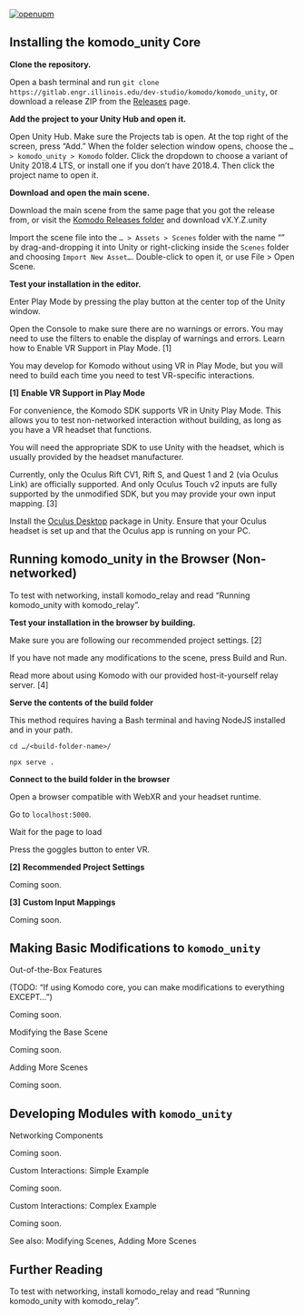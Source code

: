 [![openupm](https://img.shields.io/npm/v/com.graingeridealab.komodo?label=openupm&registry_uri=https://package.openupm.com)](https://openupm.com/packages/com.graingeridealab.komodo/)

## Installing the komodo_unity Core

**Clone the repository.** 

Open a bash terminal and run `git clone https://gitlab.engr.illinois.edu/dev-studio/komodo/komodo_unity`, or download a release ZIP from the [Releases](https://gitlab.engr.illinois.edu/dev-studio/komodo/komodo_unity/-/releases/) page. 

**Add the project to your Unity Hub and open it.**

Open Unity Hub. Make sure the Projects tab is open. At the top right of the screen, press “Add.” When the folder selection window opens, choose the  `… > komodo_unity > Komodo` folder. Click the dropdown to choose a variant of Unity 2018.4 LTS, or install one if you don’t have 2018.4. Then click the project name to open it. 

**Download and open the main scene.** 

Download the main scene from the same page that you got the release from, or visit the [Komodo Releases folder](https://uofi.box.com/s/gsrtdj8bfyxet3gssnefif8d30cpvpk6) and download vX.Y.Z.unity

Import the scene file into the `… > Assets > Scenes` folder with the name “<name>” by drag-and-dropping it into Unity or right-clicking inside the `Scenes` folder and choosing `Import New Asset…`. Double-click to open it, or use File > Open Scene.

**Test your installation in the editor.**

Enter Play Mode by pressing the play button at the center top of the Unity window. 

Open the Console to make sure there are no warnings or errors. You may need to use the filters to enable the display of warnings and errors. 
Learn how to Enable VR Support in Play Mode. [1] 

You may develop for Komodo without using VR in Play Mode, but you will need to build each time you need to test VR-specific interactions.

**[1]** **Enable VR Support in Play Mode**

For convenience, the Komodo SDK supports VR in Unity Play Mode. This allows you to test non-networked interaction without building, as long as you have a VR headset that functions. 

You will need the appropriate SDK to use Unity with the headset, which is usually provided by the headset manufacturer. 

Currently, only the Oculus Rift CV1, Rift S, and Quest 1 and 2 (via Oculus Link) are officially supported. And only Oculus Touch v2 inputs are fully supported by the unmodified SDK, but you may provide your own input mapping. [3]

Install the [Oculus Desktop](https://docs.unity3d.com/Packages/com.unity.xr.oculus.standalone@1.38/manual/index.html) package in Unity. 
Ensure that your Oculus headset is set up and that the Oculus app is running on your PC.

## Running komodo_unity in the Browser (Non-networked)

To test with networking, install komodo_relay and read “Running komodo_unity with komodo_relay”. 

**Test your installation in the browser by building.**

Make sure you are following our recommended project settings. [2]

If you have not made any modifications to the scene, press Build and Run. 

Read more about using Komodo with our provided host-it-yourself relay server. [4]

**Serve the contents of the build folder**

This method requires having a Bash terminal and having NodeJS installed and in your path. 

`cd …/<build-folder-name>/`

`npx serve .`

**Connect to the build folder in the browser** 

Open a browser compatible with WebXR and your headset runtime. 

Go to `localhost:5000`.

Wait for the page to load

Press the goggles button to enter VR.

**[2]** **Recommended Project Settings**

Coming soon. 

**[3]** **Custom Input Mappings**

Coming soon.

## Making Basic Modifications to `komodo_unity`

Out-of-the-Box Features

(TODO: “If using Komodo core, you can make modifications to everything EXCEPT…”)

Coming soon. 

Modifying the Base Scene

Coming soon. 

Adding More Scenes

Coming soon.

## Developing Modules with `komodo_unity`

Networking Components

Coming soon. 

Custom Interactions: Simple Example

Coming soon. 

Custom Interactions: Complex Example

Coming soon. 

See also: Modifying Scenes, Adding More Scenes

## Further Reading

To test with networking, install komodo_relay and read “Running komodo_unity with komodo_relay”. 

